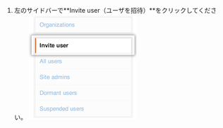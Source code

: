 1. 左のサイドバーで**Invite user（ユーザを招待）**をクリックしてください。 ![サイトアドミンコンソールのユーザ招待タブ](/assets/images/enterprise/site-admin-settings/invite-user.png)
